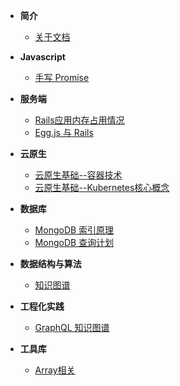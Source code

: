 
- **简介**
  * [关于文档](README.md)

- **Javascript**
  * [手写 Promise](server/promise.md)

- **服务端**
  * [Rails应用内存占用情况](server/rails-memory.md)
  * [Egg.js 与 Rails](server/egg-rails.md)


- **云原生**
  * [云原生基础--容器技术](cloudNative/container-basic.md)
  * [云原生基础--Kubernetes核心概念](cloudNative/kubernetes-basic.md)

- **数据库**
  * [MongoDB 索引原理](db/mongodb-index.md)
  * [MongoDB 查询计划](db/mongodb-index-query-plan.md)

- **数据结构与算法**
  * [知识图谱](algorithms/DataStructureAndAlgorithm.md)

- **工程化实践**
  * [GraphQL 知识图谱](experience/graphql.md)

- **工具库**
  * [Array相关](utils/array.md)
